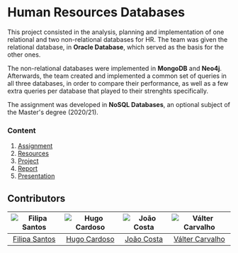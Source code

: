 # Human Resources Databases

This project consisted in the analysis, planning and implementation of one relational and two non-relational databases for HR. The team was given the relational database, in **Oracle Database**, which served as the basis for the other ones.

The non-relational databases were implemented in **MongoDB** and **Neo4j**. Afterwards, the team created and implemented a common set of queries in all three databases, in order to compare their performance, as well as a few extra queries per database that played to their strenghts specifically.

The assignment was developed in **NoSQL Databases**, an optional subject of the Master's degree (2020/21).

### Content

1. [Assignment](assignment.pdf)
2. [Resources](resources)
3. [Project](project)
4. [Report](report.pdf)
5. [Presentation](presentation.pptx)

## Contributors

![Filipa Santos][filipa-pic] | ![Hugo Cardoso][hugo-pic] | ![João Costa][cunha-pic] | ![Válter Carvalho][valter-pic]
:---: | :---: | :---: | :---:
[Filipa Santos][filipa] | [Hugo Cardoso][hugo] | [João Costa][cunha] | [Válter Carvalho][valter]

[filipa]: https://github.com/fliper6
[filipa-pic]: https://github.com/fliper6.png?size=120
[hugo]: https://github.com/Abjiri
[hugo-pic]: https://github.com/Abjiri.png?size=120
[cunha]: https://github.com/Jcc20
[cunha-pic]: https://github.com/Jcc20.png?size=120
[valter]: https://github.com/wurzy
[valter-pic]: https://github.com/wurzy.png?size=120
